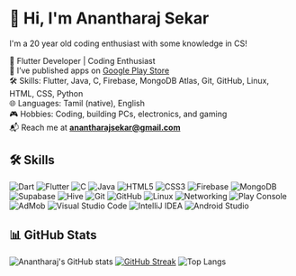 # 👋 Hi, I'm Anantharaj Sekar

I'm a 20 year old coding enthusiast with some knowledge in CS!

 📱 Flutter Developer | Coding Enthusiast  
🚀 I’ve published apps on [Google Play Store](https://play.google.com/store/apps/developer?id=neolex)  
🛠️ Skills: Flutter, Java, C, Firebase, MongoDB Atlas, Git, GitHub, Linux, HTML, CSS, Python  
🌐 Languages: Tamil (native), English  
🎮 Hobbies: Coding, building PCs, electronics, and gaming  
📬 Reach me at **anantharajsekar@gmail.com**

## 🛠️ Skills

![Dart](https://img.shields.io/badge/Dart-0175C2?style=for-the-badge&logo=dart&logoColor=white)
![Flutter](https://img.shields.io/badge/Flutter-02569B?style=for-the-badge&logo=flutter&logoColor=white)
![C](https://img.shields.io/badge/C-00599C?style=for-the-badge&logo=c&logoColor=white)
![Java](https://img.shields.io/badge/Java-007396?style=for-the-badge&logo=java&logoColor=white)
![HTML5](https://img.shields.io/badge/HTML5-E34F26?style=for-the-badge&logo=html5&logoColor=white)
![CSS3](https://img.shields.io/badge/CSS3-1572B6?style=for-the-badge&logo=css3&logoColor=white)
![Firebase](https://img.shields.io/badge/Firebase-FFCA28?style=for-the-badge&logo=firebase&logoColor=black)
![MongoDB](https://img.shields.io/badge/MongoDB-4DB33D?style=for-the-badge&logo=mongodb&logoColor=white)
![Supabase](https://img.shields.io/badge/Supabase-3ECF8E?style=for-the-badge&logo=supabase&logoColor=white)
![Hive](https://img.shields.io/badge/Hive-FFC107?style=for-the-badge&logo=hive&logoColor=black)
![Git](https://img.shields.io/badge/Git-F05032?style=for-the-badge&logo=git&logoColor=white)
![GitHub](https://img.shields.io/badge/GitHub-181717?style=for-the-badge&logo=github&logoColor=white)
![Linux](https://img.shields.io/badge/Linux-FCC624?style=for-the-badge&logo=linux&logoColor=black)
![Networking](https://img.shields.io/badge/Networking-Basic-blue?style=for-the-badge)
![Play Console](https://img.shields.io/badge/Google_Play_Console-34A853?style=for-the-badge&logo=google-play&logoColor=white)
![AdMob](https://img.shields.io/badge/AdMob-EA4335?style=for-the-badge&logo=google-ads&logoColor=white)
![Visual Studio Code](https://img.shields.io/badge/VS_Code-007ACC?style=for-the-badge&logo=visual-studio-code&logoColor=white)
![IntelliJ IDEA](https://img.shields.io/badge/IntelliJ_IDEA-000000?style=for-the-badge&logo=intellij-idea&logoColor=white)
![Android Studio](https://img.shields.io/badge/Android_Studio-3DDC84?style=for-the-badge&logo=android-studio&logoColor=white)



## 📊 GitHub Stats

![Anantharaj's GitHub stats](https://github-readme-stats.vercel.app/api?username=ananth-j&show_icons=true&theme=radical)
[![GitHub Streak](https://github-readme-streak-stats.herokuapp.com/?user=ananth-j&theme=radical)](https://git.io/streak-stats)
![Top Langs](https://github-readme-stats.vercel.app/api/top-langs/?username=ananth-j&layout=compact&theme=radical)









